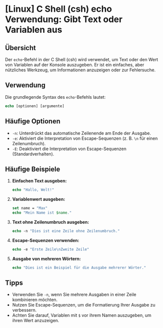 # [Linux] C Shell (csh) echo Verwendung: Gibt Text oder Variablen aus

## Übersicht
Der `echo`-Befehl in der C Shell (csh) wird verwendet, um Text oder den Wert von Variablen auf der Konsole auszugeben. Er ist ein einfaches, aber nützliches Werkzeug, um Informationen anzuzeigen oder zur Fehlersuche.

## Verwendung
Die grundlegende Syntax des `echo`-Befehls lautet:

```csh
echo [optionen] [argumente]
```

## Häufige Optionen
- `-n`: Unterdrückt das automatische Zeilenende am Ende der Ausgabe.
- `-e`: Aktiviert die Interpretation von Escape-Sequenzen (z. B. `\n` für einen Zeilenumbruch).
- `-E`: Deaktiviert die Interpretation von Escape-Sequenzen (Standardverhalten).

## Häufige Beispiele

1. **Einfachen Text ausgeben:**
   ```csh
   echo "Hallo, Welt!"
   ```

2. **Variablenwert ausgeben:**
   ```csh
   set name = "Max"
   echo "Mein Name ist $name."
   ```

3. **Text ohne Zeilenumbruch ausgeben:**
   ```csh
   echo -n "Dies ist eine Zeile ohne Zeilenumbruch."
   ```

4. **Escape-Sequenzen verwenden:**
   ```csh
   echo -e "Erste Zeile\nZweite Zeile"
   ```

5. **Ausgabe von mehreren Wörtern:**
   ```csh
   echo "Dies ist ein Beispiel für die Ausgabe mehrerer Wörter."
   ```

## Tipps
- Verwenden Sie `-n`, wenn Sie mehrere Ausgaben in einer Zeile kombinieren möchten.
- Nutzen Sie Escape-Sequenzen, um die Formatierung Ihrer Ausgabe zu verbessern.
- Achten Sie darauf, Variablen mit `$` vor ihrem Namen auszugeben, um ihren Wert anzuzeigen.